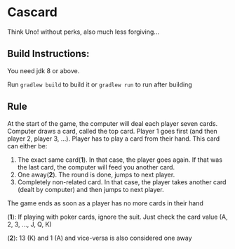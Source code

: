# Cascard

Think Uno! without perks, also much less forgiving...

## Build Instructions:

You need jdk 8 or above.

Run `gradlew build` to build it or `gradlew run` to run after building

## Rule

At the start of the game, the computer will deal each player seven cards.
Computer draws a card, called the top card.
Player 1 goes first (and then player 2, player 3, ...).
Player has to play a card from their hand.
This card can either be:

1. The exact same card(__1__). In that case, the player goes again. If that was the last card, the computer will feed you another card.
2. One away(__2__). The round is done, jumps to next player.
3. Completely non-related card. In that case, the player takes another card (dealt by computer) and then jumps to next player.

The game ends as soon as a player has no more cards in their hand

(__1__): If playing with poker cards, ignore the suit. Just check the card value (A, 2, 3, ..., J, Q, K)

(__2__): 13 (K) and 1 (A) and vice-versa is also considered one away
